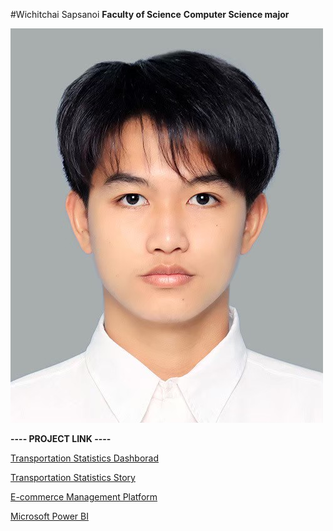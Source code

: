 #Wichitchai Sapsanoi
**Faculty of Science**
**Computer Science major**

![Profile](Profile.jpg)

**---- PROJECT LINK ----**

[Transportation Statistics Dashborad](https://public.tableau.com/views/DASHBOARD_1_17290525958020/MainDashboard?:language=th-TH&:sid=&:redirect=auth&:display_count=n&:origin=viz_share_link)

[Transportation Statistics Story](https://public.tableau.com/views/Story_Group1/Homepage?:language=th-TH&:sid=&:redirect=auth&:display_count=n&:origin=viz_share_link)

[E-commerce Management Platform](https://www.figma.com/proto/Jnjkzni0odZwIX6qNDjij8/Untitled?node-id=30-879&t=ErI3xLQ9jQTR6ezI-1&starting-point-node-id=30%3A879)

[Microsoft Power BI ](https://drive.google.com/drive/u/2/folders/17dPK9PkY1HEyGn0hfOg33NXhXAf6qOgo)


